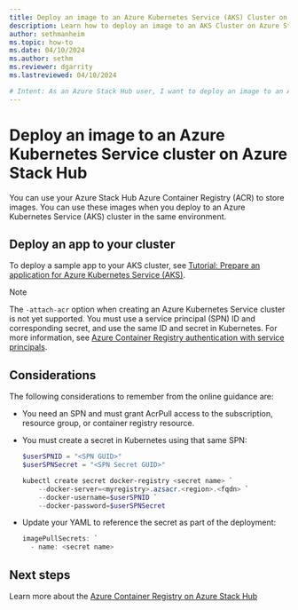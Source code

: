 ```yaml
---
title: Deploy an image to an Azure Kubernetes Service (AKS) Cluster on Azure Stack Hub 
description: Learn how to deploy an image to an AKS Cluster on Azure Stack Hub.
author: sethmanheim
ms.topic: how-to
ms.date: 04/10/2024
ms.author: sethm
ms.reviewer: dgarrity
ms.lastreviewed: 04/10/2024

# Intent: As an Azure Stack Hub user, I want to deploy an image to an AKS cluster on Azure Stack Hub so that I can run my containerized applications.
---
```


# Deploy an image to an Azure Kubernetes Service cluster on Azure Stack Hub

You can use your Azure Stack Hub Azure Container Registry (ACR) to store images. You can use these images when you deploy to an Azure Kubernetes Service (AKS) cluster in the same environment.

## Deploy an app to your cluster

To deploy a sample app to your AKS cluster, see [Tutorial: Prepare an application for Azure Kubernetes Service (AKS)](/azure/aks/tutorial-kubernetes-prepare-app).

> [!NOTE]  
> The `-attach-acr` option when creating an Azure Kubernetes Service cluster is not yet supported.
> You must use a service principal (SPN) ID and corresponding secret, and use the same ID and secret in Kubernetes. For more information, see
> [Azure Container Registry authentication with service principals](/azure/container-registry/container-registry-auth-service-principal).

## Considerations

The following considerations to remember from the online guidance are:

- You need an SPN and must grant AcrPull access to the subscription, resource group, or container registry resource.
- You must create a secret in Kubernetes using that same SPN:

   ```powershell  
   $userSPNID = "<SPN GUID>"
   $userSPNSecret = "<SPN Secret GUID>"

   kubectl create secret docker-registry <secret name> `
       --docker-server=<myregistry>.azsacr.<region>.<fqdn> `
       --docker-username=$userSPNID `
       --docker-password=$userSPNSecret
   ```

- Update your YAML to reference the secret as part of the deployment:

   ```powershell  
   imagePullSecrets: `
     - name: <secret name>
   ```

## Next steps

Learn more about the [Azure Container Registry on Azure Stack Hub](container-registry-overview.md)
